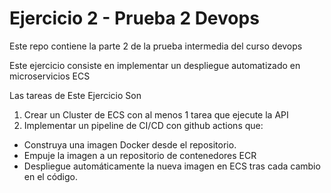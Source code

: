 # Ejercicio 2 - Prueba 2 Devops

Este repo contiene la parte 2 de la prueba intermedia del curso devops

Este ejercicio consiste en implementar un despliegue automatizado en microservicios ECS

Las tareas de Este Ejercicio Son

1. Crear un Cluster de ECS con al menos 1 tarea que ejecute la API
2. Implementar un pipeline de CI/CD con github actions que:
  - Construya una imagen Docker desde el repositorio.
  - Empuje la imagen a un repositorio de contenedores ECR
  - Despliegue automáticamente la nueva imagen en ECS tras cada cambio en el código.